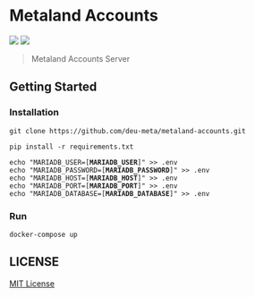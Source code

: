 # Metaland Accounts
<a href="https://www.docker.com/"><img src="https://img.shields.io/badge/Docker-2496ED?style=for-the-badge&logo=Docker&logoColor=white"/></a>
<a href="https://fastapi.tiangolo.com/ko/"><img src="https://img.shields.io/badge/FastAPI-009688?style=for-the-badge&logo=FastAPI&logoColor=white"/></a>
>Metaland Accounts Server


## Getting Started  

### Installation

<pre><code>git clone https://github.com/deu-meta/metaland-accounts.git

pip install -r requirements.txt

echo "MARIADB_USER=[<b>MARIADB_USER</b>]" >> .env
echo "MARIADB_PASSWORD=[<b>MARIADB_PASSWORD</b>]" >> .env
echo "MARIADB_HOST=[<b>MARIADB_HOST</b>]" >> .env
echo "MARIADB_PORT=[<b>MARIADB_PORT</b>]" >> .env
echo "MARIADB_DATABASE=[<b>MARIADB_DATABASE</b>]" >> .env
</code></pre>

### Run

<pre><code>docker-compose up</code></pre>

## LICENSE

[MIT License](./LICENSE)
